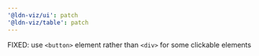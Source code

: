 ```yaml
---
'@ldn-viz/ui': patch
'@ldn-viz/table': patch
---
```


FIXED: use `<button>` element rather than `<div>` for some clickable elements
